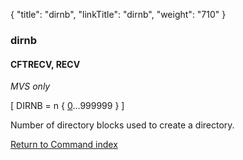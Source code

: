 {
    "title": "dirnb",
    "linkTitle": "dirnb",
    "weight": "710"
}<span id="dirnb"></span>

### dirnb

#### CFTRECV, RECV

*MVS only*

\[ DIRNB = n { <u>0</u>...999999 } \]    

Number of directory blocks used to create a directory.

[Return to Command index](../../)

